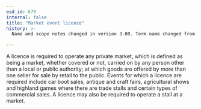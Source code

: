 ```yaml
---
esd_id: 679
internal: false
title: "Market event licence"
history: >-
  Name and scope notes changed in version 3.00. Term name changed from 'Licence - car boot sales' to 'Licences - markets' in version 3.00.  Changed scope notes in version 3.07. Name changed to 'Market event licence' in version 4.00.

---
```


A licence is required to operate any private market, which is defined as being a market, whether covered or not, carried on by any person other than a local or public authority; at which goods are offered by more than one seller for sale by retail to the public. Events for which a licence are required include car boot sales, antique and craft fairs, agricultural shows and highland games where there are trade stalls and certain types of commercial sales.  A licence may also be required to operate a stall at a market.

